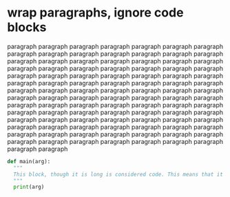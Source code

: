 # wrap paragraphs, ignore code blocks

paragraph paragraph paragraph paragraph paragraph paragraph paragraph paragraph
paragraph paragraph paragraph paragraph paragraph paragraph paragraph paragraph
paragraph paragraph paragraph paragraph paragraph paragraph paragraph paragraph
paragraph paragraph paragraph paragraph paragraph paragraph paragraph paragraph
paragraph paragraph paragraph paragraph paragraph paragraph paragraph paragraph
paragraph paragraph paragraph paragraph paragraph paragraph paragraph paragraph
paragraph paragraph paragraph paragraph paragraph paragraph paragraph paragraph
paragraph paragraph paragraph paragraph paragraph paragraph paragraph paragraph
paragraph paragraph paragraph paragraph paragraph paragraph paragraph paragraph
paragraph paragraph paragraph paragraph paragraph paragraph paragraph paragraph
paragraph paragraph paragraph paragraph paragraph paragraph paragraph paragraph
paragraph paragraph paragraph paragraph paragraph paragraph paragraph paragraph
paragraph paragraph paragraph paragraph

``` python
def main(arg):
  """
  This block, though it is long is considered code. This means that it should not be wrapped.
  """
  print(arg)

```
